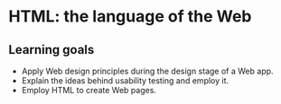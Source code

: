 # HTML: the language of the Web

## Learning goals

- Apply Web design principles during the design stage of a Web app.
- Explain the ideas behind usability testing and employ it.
- Employ HTML to create Web pages.

